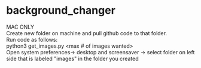 # background_changer
MAC ONLY <br />
Create new folder on machine and pull github code to that folder. <br />
Run code as follows: <br /> 
python3 get_images.py <max # of images wanted> <br />
Open system preferences-> desktop and screensaver -> select folder on left side that is labeled "images" in the folder you created
